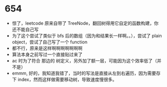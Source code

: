 # 654

- 惊了，leetcode 原来自带了 TreeNode，翻回树得用它自定的函数构建，你还不能自己写
- 为了这个尝试了类似于 bfs 后的数组（因为和结果长一样啊。。），尝试了 plain object，尝试了自己写了一个 function
- 都不行，原来是这样啊啊啊啊啊啊啊
- 算法本身之前写过一个直接贴过来了
- ac 时为了符合 那边的 树定义，另外加了额一层，可能因为这个效率低了（并不是）
- emmm, 好的，我知道我错了，当时的写法是直接从左到右遍历，因为需要存下 index，然而这样做需要移动树，导致速度慢很多。

